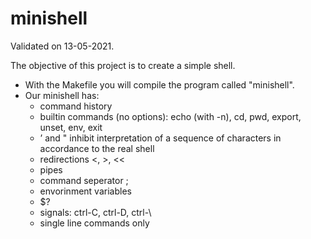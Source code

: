 # minishell
Validated on 13-05-2021.


The objective of this project is to create a simple shell.

- With the Makefile you will compile the program called "minishell".
- Our minishell has:
  * command history
  * builtin commands (no options): echo (with -n), cd, pwd, export, unset, env, exit
  * ’ and " inhibit interpretation of a sequence of characters in accordance to the real shell
  * redirections <, >, <<
  * pipes
  * command seperator ;
  * envorinment variables
  * $?
  * signals: ctrl-C, ctrl-D, ctrl-\
  * single line commands only
